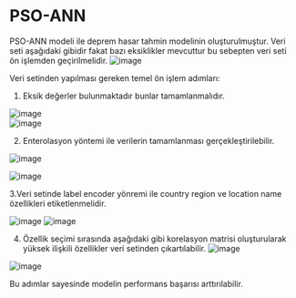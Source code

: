 # PSO-ANN
PSO-ANN modeli ile deprem hasar tahmin modelinin oluşturulmuştur. Veri seti aşağıdaki gibidir fakat bazı eksiklikler mevcuttur bu sebepten veri seti ön işlemden geçirilmelidir. 
![image](https://user-images.githubusercontent.com/9701895/224983617-43616b35-3749-4b1a-81a2-f9dd0fd725b5.png)

Veri setinden yapılması gereken temel ön işlem adımları:
  1. Eksik değerler bulunmaktadır bunlar tamamlanmalıdır.
  
  ![image](https://user-images.githubusercontent.com/9701895/225012260-b561df2c-8ffd-4342-be21-62f73bf5ea4b.png)  
  ![image](https://user-images.githubusercontent.com/9701895/225011134-ab8b2bb6-77a4-4f13-9e3b-0d54457c3a9e.png)

  2. Enterolasyon yöntemi ile verilerin tamamlanması gerçekleştirilebilir.
  
  ![image](https://user-images.githubusercontent.com/9701895/225011447-7da5331b-0c73-4816-afd9-4a9a5c51c46a.png)

  ![image](https://user-images.githubusercontent.com/9701895/225011398-9e8b0727-ee57-45f1-b57f-645d2e21a9bc.png)
  
  3.Veri setinde label encoder yönremi ile country region ve location name özellikleri etiketlenmelidir.
  
  ![image](https://user-images.githubusercontent.com/9701895/225012374-3506b6b8-1b53-48a5-8050-eba20c80372e.png)
  ![image](https://user-images.githubusercontent.com/9701895/225011684-eb106010-4afb-4eca-a1a0-5d3b4ae5187b.png)

  4. Özellik seçimi sırasında aşağıdaki gibi korelasyon matrisi oluşturularak yüksek ilişkili özellikler veri setinden çıkartılabilir. 
![image](https://user-images.githubusercontent.com/9701895/225012183-731993d3-5a34-4e33-a5db-eab79ab83449.png)
 
 ![image](https://user-images.githubusercontent.com/9701895/224981855-e03e9887-1fa6-4ea7-b5b1-f8e00cf5e5ba.png)


Bu adımlar sayesinde modelin performans başarısı arttırılabilir.
